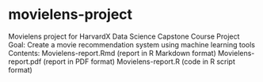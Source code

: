 # movielens-project
Movielens project for HarvardX Data Science Capstone Course
Project Goal: Create a movie recommendation system using machine learning tools
Contents:
Movielens-report.Rmd (report in R Markdown format)
Movielens-report.pdf (report in PDF format)
Movielens-report.R (code in R script format)
